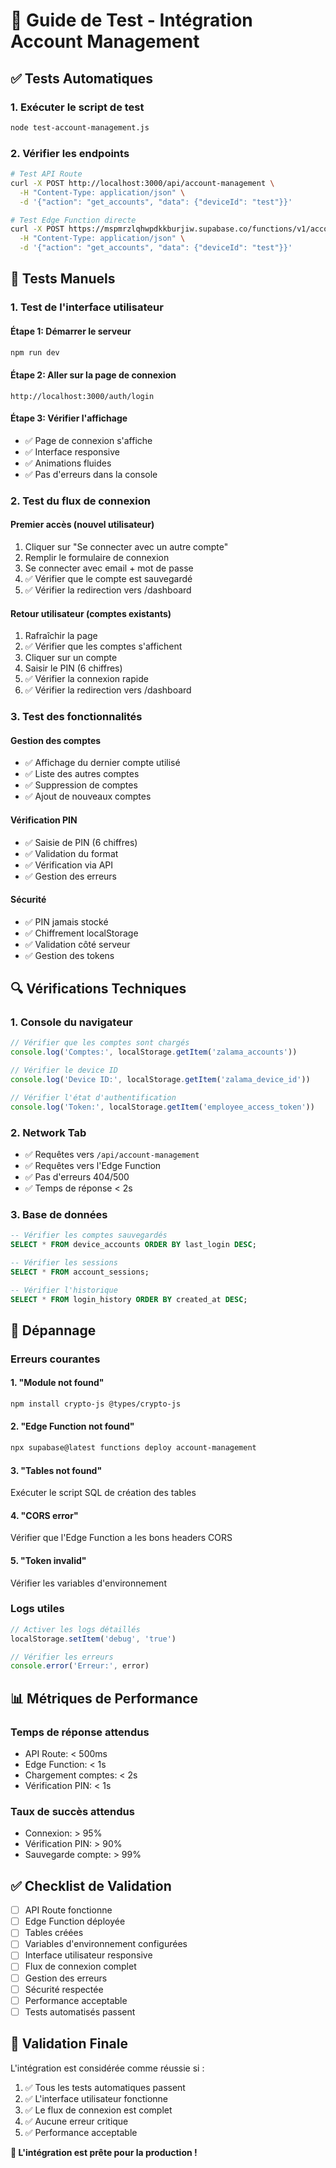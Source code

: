 # 🧪 Guide de Test - Intégration Account Management

## ✅ **Tests Automatiques**

### **1. Exécuter le script de test**
```bash
node test-account-management.js
```

### **2. Vérifier les endpoints**
```bash
# Test API Route
curl -X POST http://localhost:3000/api/account-management \
  -H "Content-Type: application/json" \
  -d '{"action": "get_accounts", "data": {"deviceId": "test"}}'

# Test Edge Function directe
curl -X POST https://mspmrzlqhwpdkkburjiw.supabase.co/functions/v1/account-management \
  -H "Content-Type: application/json" \
  -d '{"action": "get_accounts", "data": {"deviceId": "test"}}'
```

## 🎯 **Tests Manuels**

### **1. Test de l'interface utilisateur**

#### **Étape 1: Démarrer le serveur**
```bash
npm run dev
```

#### **Étape 2: Aller sur la page de connexion**
```
http://localhost:3000/auth/login
```

#### **Étape 3: Vérifier l'affichage**
- ✅ Page de connexion s'affiche
- ✅ Interface responsive
- ✅ Animations fluides
- ✅ Pas d'erreurs dans la console

### **2. Test du flux de connexion**

#### **Premier accès (nouvel utilisateur)**
1. Cliquer sur "Se connecter avec un autre compte"
2. Remplir le formulaire de connexion
3. Se connecter avec email + mot de passe
4. ✅ Vérifier que le compte est sauvegardé
5. ✅ Vérifier la redirection vers /dashboard

#### **Retour utilisateur (comptes existants)**
1. Rafraîchir la page
2. ✅ Vérifier que les comptes s'affichent
3. Cliquer sur un compte
4. Saisir le PIN (6 chiffres)
5. ✅ Vérifier la connexion rapide
6. ✅ Vérifier la redirection vers /dashboard

### **3. Test des fonctionnalités**

#### **Gestion des comptes**
- ✅ Affichage du dernier compte utilisé
- ✅ Liste des autres comptes
- ✅ Suppression de comptes
- ✅ Ajout de nouveaux comptes

#### **Vérification PIN**
- ✅ Saisie de PIN (6 chiffres)
- ✅ Validation du format
- ✅ Vérification via API
- ✅ Gestion des erreurs

#### **Sécurité**
- ✅ PIN jamais stocké
- ✅ Chiffrement localStorage
- ✅ Validation côté serveur
- ✅ Gestion des tokens

## 🔍 **Vérifications Techniques**

### **1. Console du navigateur**
```javascript
// Vérifier que les comptes sont chargés
console.log('Comptes:', localStorage.getItem('zalama_accounts'))

// Vérifier le device ID
console.log('Device ID:', localStorage.getItem('zalama_device_id'))

// Vérifier l'état d'authentification
console.log('Token:', localStorage.getItem('employee_access_token'))
```

### **2. Network Tab**
- ✅ Requêtes vers `/api/account-management`
- ✅ Requêtes vers l'Edge Function
- ✅ Pas d'erreurs 404/500
- ✅ Temps de réponse < 2s

### **3. Base de données**
```sql
-- Vérifier les comptes sauvegardés
SELECT * FROM device_accounts ORDER BY last_login DESC;

-- Vérifier les sessions
SELECT * FROM account_sessions;

-- Vérifier l'historique
SELECT * FROM login_history ORDER BY created_at DESC;
```

## 🚨 **Dépannage**

### **Erreurs courantes**

#### **1. "Module not found"**
```bash
npm install crypto-js @types/crypto-js
```

#### **2. "Edge Function not found"**
```bash
npx supabase@latest functions deploy account-management
```

#### **3. "Tables not found"**
Exécuter le script SQL de création des tables

#### **4. "CORS error"**
Vérifier que l'Edge Function a les bons headers CORS

#### **5. "Token invalid"**
Vérifier les variables d'environnement

### **Logs utiles**
```javascript
// Activer les logs détaillés
localStorage.setItem('debug', 'true')

// Vérifier les erreurs
console.error('Erreur:', error)
```

## 📊 **Métriques de Performance**

### **Temps de réponse attendus**
- API Route: < 500ms
- Edge Function: < 1s
- Chargement comptes: < 2s
- Vérification PIN: < 1s

### **Taux de succès attendus**
- Connexion: > 95%
- Vérification PIN: > 90%
- Sauvegarde compte: > 99%

## ✅ **Checklist de Validation**

- [ ] API Route fonctionne
- [ ] Edge Function déployée
- [ ] Tables créées
- [ ] Variables d'environnement configurées
- [ ] Interface utilisateur responsive
- [ ] Flux de connexion complet
- [ ] Gestion des erreurs
- [ ] Sécurité respectée
- [ ] Performance acceptable
- [ ] Tests automatisés passent

## 🎉 **Validation Finale**

L'intégration est considérée comme réussie si :
1. ✅ Tous les tests automatiques passent
2. ✅ L'interface utilisateur fonctionne
3. ✅ Le flux de connexion est complet
4. ✅ Aucune erreur critique
5. ✅ Performance acceptable

**🚀 L'intégration est prête pour la production !**
